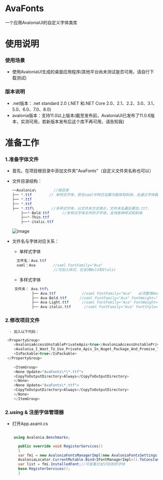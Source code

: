 # AvaFonts
一个应用AvaloniaUI的自定义字体类库

# 使用说明
### 使用场景
  - 使用AvaloniaUI生成的桌面应用程序(其他平台尚未测试是否可用，请自行下载测试)
### 版本说明
  - .net版本：.net standard 2.0 (.NET 和.NET Core	2.0、2.1、2.2、3.0、3.1、5.0、6.0、7.0、8.0)
  - avalonia版本：支持11.0以上版本(截至发布前，AvaloniaUI已发布了11.0.6版本，实测可用，若新版本发布后这个库不再可用，请告知我)

# 准备工作
### 1.准备字体文件
  - 首先，在项目根目录中添加文件夹"AvaFonts"（自定义文件夹名称也可以）
  - 文件目录结构：
    ```csharp
    ──Avalonia\        //根目录
    ├── *.ttf        // 单样式字体，若在xaml中样式设置为粗体和斜体，会通过字体模拟器渲染
    ├── *.ttf
    ├── *.ttf
    ├── *.ttf\        //多样式字体，以文件夹方式表示，文件夹名最后要加.ttf，
        ├──*-Bold.ttf      //多样式字体文件的子字体，支持各种样式和斜体
        ├──*-Thin.ttf
        ├──*-italic.ttf
    ```
    ![image](https://github.com/KeyonChing/AvaFonts/assets/139779749/9eea1c82-dc12-43e1-a716-542fab2f564f)

  - 文件名与字体对应关系：
      - 单样式字体
    ```csharp
      文件名：Ava.ttf
      xaml：Ava        //xaml FontFamily="Ava"
                       //可加入样式，仅支持Bold和Italic
     ```
    
      - 多样式字体
    ```C#
     文件夹： Ava.ttf\
             ├── Ava.ttf            //xaml FontFamily="Ava"   必须要有Normal字体
             ├── Ava-Bold.ttf      //xaml FontFamily="Ava" FontWeight="Bold"
             ├── Ava-Light.ttf      //xaml FontFamily="Ava" FontWeight="Light"
             ├── Ava-italic.ttf      //xaml FontFamily="Ava" FontStyle="Italic"
     ```
### 2.修改项目文件
      - 加入以下代码：
      
```csharp
 <PropertyGroup>
    <AvaloniaAccessUnstablePrivateApis>true</AvaloniaAccessUnstablePrivateApis
    <Avalonia_I_Want_To_Use_Private_Apis_In_Nuget_Package_And_Promise_To_Pin_The_Exact_Avalonia_Version_In_Package_Dependency>true</Avalonia_I_Want_To_Use_Private_Apis_In_Nuget_Package_And_Promise_To_Pin_The_Exact_Avalonia_Version_In_Package_Dependency>
    <IsPackable>true</IsPackable>
 </PropertyGroup>
    
    <ItemGroup>
    <None Update="AvaFonts\*\*.ttf">
    <CopyToOutputDirectory>Always</CopyToOutputDirectory>
    </None>
    <None Update="AvaFonts\*.ttf">
    <CopyToOutputDirectory>Always</CopyToOutputDirectory>
    </None>
    </ItemGroup>
```
    
### 2.using & 注册字体管理器
  - 打开App.axaml.cs
```csharp
    
    using Avalonia.Benchmarks;

      public override void RegisterServices()
      {
      var fmi = new AvaloniaFontsManagerImpl(new AvaloniaFontsSettings() { DefaultFontName = "Harmony" });//若字体文件夹为自定义名称，请赋值给 DefaultFontDirectory，值为绝对路径
      AvaloniaLocator.CurrentMutable.Bind<IFontManagerImpl>().ToConstant(fmi);
      var list = fmi.InstalledFont;//可查看已经识别到的字体
      base.RegisterServices();
      }
```


    
